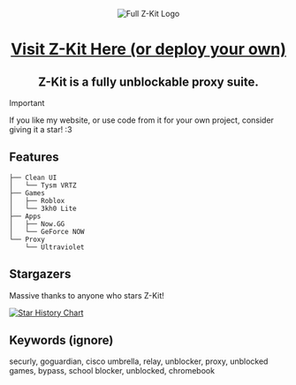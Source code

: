 <p align="center">
  <img src="https://github.com/user-attachments/assets/40df0ec0-7dc4-43f3-99cb-b87a2b7b163b" alt="Full Z-Kit Logo">
<p align="center">
<h1 align="center"><a href = "https://github.com/Z-Kit-Team/Z-Kit/blob/main/INSTANCES.md">Visit Z-Kit Here (or deploy your own)</a></h1>

<h2 align="center"> Z-Kit is a fully unblockable proxy suite.</h2>

> [!IMPORTANT]  
> If you like my website, or use code from it for your own project, consider giving it a star! :3

## Features
```
├── Clean UI
│   └── Tysm VRTZ
├── Games
│   ├── Roblox
│   └── 3kh0 Lite
├── Apps
│   ├── Now.GG
│   └── GeForce NOW
└── Proxy
    └── Ultraviolet
```

## Stargazers
Massive thanks to anyone who stars Z-Kit!

<a href="https://www.star-history.com/#Z-Kit-Team/Z-Kit&Timeline">
 <picture>
   <source media="(prefers-color-scheme: dark)" srcset="https://api.star-history.com/svg?repos=Z-Kit-Team/Z-Kit&type=Timeline&theme=dark" />
   <source media="(prefers-color-scheme: light)" srcset="https://api.star-history.com/svg?repos=Z-Kit-Team/Z-Kit&type=Timeline" />
   <img alt="Star History Chart" src="https://api.star-history.com/svg?repos=Z-Kit-Team/Z-Kit&type=Timeline" />
 </picture>
</a>

## Keywords (ignore)
securly, goguardian, cisco umbrella, relay, unblocker, proxy, unblocked games, bypass, school blocker, unblocked, chromebook
